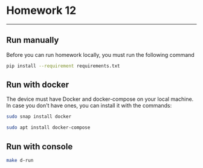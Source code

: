 # Homework 12

------------------------------------------

## Run manually
Before you can run homework locally, you must run the following command
```bash
pip install --requirement requirements.txt
```
## Run with docker
The device must have Docker and docker-compose on your local machine. 
In case you don't have ones, you can install it with the commands:
```bash
sudo snap install docker

sudo apt install docker-compose
```
## Run with console
```bash
make d-run
```
